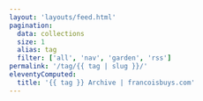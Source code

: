 ```yaml
---
layout: 'layouts/feed.html'
pagination:
  data: collections
  size: 1
  alias: tag
  filter: ['all', 'nav', 'garden', 'rss']
permalink: '/tag/{{ tag | slug }}/'
eleventyComputed:
  title: '{{ tag }} Archive | francoisbuys.com'
---
```


